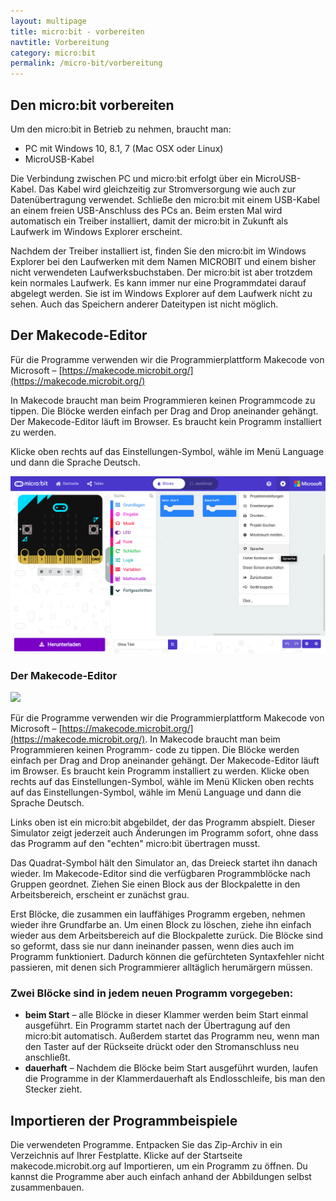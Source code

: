 ```yaml
---
layout: multipage
title: micro:bit - vorbereiten
navtitle: Vorbereitung
category: micro:bit
permalink: /micro-bit/vorbereitung
---
```

## Den micro:bit vorbereiten

Um den micro:bit in Betrieb zu nehmen, braucht man:
+ PC mit Windows 10, 8.1, 7 (Mac OSX oder Linux)
+ MicroUSB-Kabel

Die Verbindung zwischen PC und micro:bit erfolgt über ein MicroUSB-Kabel. Das Kabel wird gleichzeitig zur Stromversorgung wie auch zur Datenübertragung verwendet. Schließe den micro:bit mit einem USB-Kabel an einem freien USB-Anschluss des PCs an. Beim ersten Mal wird automatisch ein Treiber installiert, damit der micro:bit in Zukunft als Laufwerk im Windows Explorer erscheint.

Nachdem der Treiber installiert ist, finden Sie den micro:bit im Windows Explorer bei den Laufwerken mit dem Namen MICROBIT und einem bisher nicht verwendeten Laufwerksbuchstaben. Der micro:bit ist aber trotzdem kein normales Laufwerk. Es kann immer nur eine Programmdatei darauf abgelegt werden. Sie ist im Windows Explorer auf dem Laufwerk nicht zu sehen. Auch das Speichern anderer Dateitypen ist nicht möglich.

## Der Makecode-Editor
Für die Programme verwenden wir die Programmierplattform Makecode von Microsoft – [https://makecode.microbit.org/](https://makecode.microbit.org/)

In Makecode braucht man beim Programmieren keinen Programmcode zu tippen. Die Blöcke werden einfach per Drag and Drop aneinander gehängt. Der Makecode-Editor läuft im Browser. Es braucht kein Programm installiert zu werden.

Klicke oben rechts auf das Einstellungen-Symbol, wähle im Menü Language und dann die Sprache Deutsch.

![](images/makecode_language.png)

### Der Makecode-Editor

![](/images/makecode.jpg)

Für die Programme verwenden wir die Programmierplattform Makecode von Microsoft – [https://makecode.microbit.org/](https://makecode.microbit.org/). In Makecode braucht man beim Programmieren keinen Programm- code zu tippen. Die Blöcke werden einfach per Drag and Drop aneinander gehängt. Der Makecode-Editor läuft im Browser. Es braucht kein Programm installiert zu werden. Klicke oben rechts auf das Einstellungen-Symbol, wähle im Menü Klicken oben rechts auf das Einstellungen-Symbol, wähle im Menü Language und dann die Sprache Deutsch.

Links oben ist ein micro:bit abgebildet, der das Programm abspielt. Dieser Simulator zeigt jederzeit auch Änderungen im Programm sofort, ohne dass das Programm auf den "echten" micro:bit übertragen musst.

Das Quadrat-Symbol hält den Simulator an, das Dreieck startet ihn danach wieder. Im Makecode-Editor sind die verfügbaren Programmblöcke nach Gruppen geordnet. Ziehen Sie einen Block aus der Blockpalette in den Arbeitsbereich, erscheint er zunächst grau.

Erst Blöcke, die zusammen ein lauffähiges Programm ergeben, nehmen wieder ihre Grundfarbe an. Um einen Block zu löschen, ziehe ihn einfach wieder aus dem Arbeitsbereich auf die Blockpalette zurück. Die Blöcke sind so geformt, dass sie nur dann ineinander passen, wenn dies auch im Programm funktioniert. Dadurch können die gefürchteten Syntaxfehler nicht passieren, mit denen sich Programmierer alltäglich herumärgern müssen.

### Zwei Blöcke sind in jedem neuen Programm vorgegeben:

+ **beim Start** – alle Blöcke in dieser Klammer werden beim Start einmal ausgeführt. Ein Programm startet nach der Übertragung auf den micro:bit automatisch. Außerdem startet das Programm neu, wenn man den Taster auf der Rückseite drückt oder den Stromanschluss neu anschließt.
+ **dauerhaft** – Nachdem die Blöcke beim Start ausgeführt wurden, laufen die Programme in der Klammerdauerhaft als Endlosschleife, bis man den Stecker zieht.

<div class="alert alert-warning" role="alert">
<h2>Importieren der Programmbeispiele</h2>
Die verwendeten Programme. Entpacken Sie das Zip-Archiv in ein Verzeichnis auf Ihrer Festplatte.  Klicke auf der Startseite makecode.microbit.org auf Importieren, um ein Programm zu öffnen. Du kannst die Programme aber auch einfach anhand der Abbildungen selbst zusammenbauen.</div>
